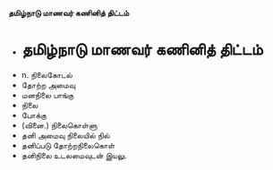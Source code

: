**தமிழ்நாடு மாணவர் கணினித் திட்டம்**
- # தமிழ்நாடு மாணவர் கணினித் திட்டம்
- n. நிலைகோடல்
- தோற்ற அமைவு
- மனநிலை பாங்கு
- நிலை
- போக்கு
- (வினை.) நிலைகொள்ளு
- தனி அமைவு நிலையில் நில்
- தனிப்படு தோற்றநிலைகொள்
- தனிநிலை உடலமைவுடன் இயலு.

